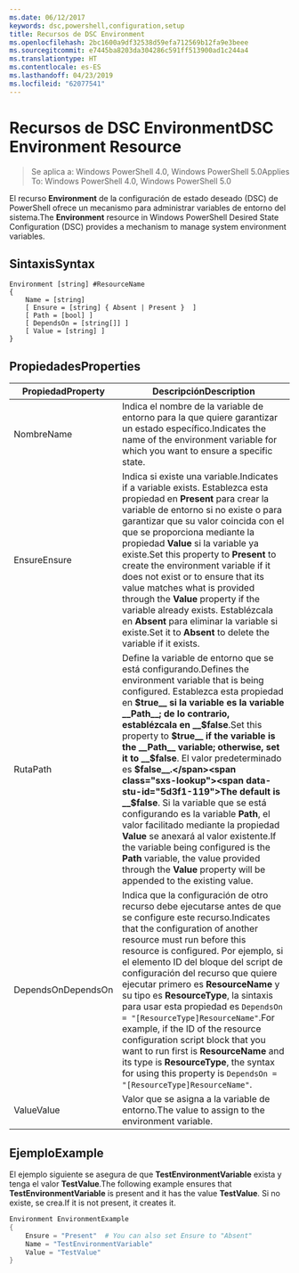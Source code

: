 ```yaml
---
ms.date: 06/12/2017
keywords: dsc,powershell,configuration,setup
title: Recursos de DSC Environment
ms.openlocfilehash: 2bc1600a9df32538d59efa712569b12fa9e3beee
ms.sourcegitcommit: e7445ba8203da304286c591ff513900ad1c244a4
ms.translationtype: HT
ms.contentlocale: es-ES
ms.lasthandoff: 04/23/2019
ms.locfileid: "62077541"
---
```

# <a name="dsc-environment-resource"></a><span data-ttu-id="5d3f1-103">Recursos de DSC Environment</span><span class="sxs-lookup"><span data-stu-id="5d3f1-103">DSC Environment Resource</span></span>

> <span data-ttu-id="5d3f1-104">Se aplica a: Windows PowerShell 4.0, Windows PowerShell 5.0</span><span class="sxs-lookup"><span data-stu-id="5d3f1-104">Applies To: Windows PowerShell 4.0, Windows PowerShell 5.0</span></span>

<span data-ttu-id="5d3f1-105">El recurso __Environment__ de la configuración de estado deseado (DSC) de PowerShell ofrece un mecanismo para administrar variables de entorno del sistema.</span><span class="sxs-lookup"><span data-stu-id="5d3f1-105">The __Environment__ resource in Windows PowerShell Desired State Configuration (DSC) provides a mechanism to manage system environment variables.</span></span>

## <a name="syntax"></a><span data-ttu-id="5d3f1-106">Sintaxis</span><span class="sxs-lookup"><span data-stu-id="5d3f1-106">Syntax</span></span>
``` mof
Environment [string] #ResourceName
{
    Name = [string]
    [ Ensure = [string] { Absent | Present }  ]
    [ Path = [bool] ]
    [ DependsOn = [string[]] ]
    [ Value = [string] ]
}
```

## <a name="properties"></a><span data-ttu-id="5d3f1-107">Propiedades</span><span class="sxs-lookup"><span data-stu-id="5d3f1-107">Properties</span></span>

|  <span data-ttu-id="5d3f1-108">Propiedad</span><span class="sxs-lookup"><span data-stu-id="5d3f1-108">Property</span></span>  |  <span data-ttu-id="5d3f1-109">Descripción</span><span class="sxs-lookup"><span data-stu-id="5d3f1-109">Description</span></span>   |
|---|---|
| <span data-ttu-id="5d3f1-110">Nombre</span><span class="sxs-lookup"><span data-stu-id="5d3f1-110">Name</span></span>| <span data-ttu-id="5d3f1-111">Indica el nombre de la variable de entorno para la que quiere garantizar un estado específico.</span><span class="sxs-lookup"><span data-stu-id="5d3f1-111">Indicates the name of the environment variable for which you want to ensure a specific state.</span></span>|
| <span data-ttu-id="5d3f1-112">Ensure</span><span class="sxs-lookup"><span data-stu-id="5d3f1-112">Ensure</span></span>| <span data-ttu-id="5d3f1-113">Indica si existe una variable.</span><span class="sxs-lookup"><span data-stu-id="5d3f1-113">Indicates if a variable exists.</span></span> <span data-ttu-id="5d3f1-114">Establezca esta propiedad en __Present__ para crear la variable de entorno si no existe o para garantizar que su valor coincida con el que se proporciona mediante la propiedad __Value__ si la variable ya existe.</span><span class="sxs-lookup"><span data-stu-id="5d3f1-114">Set this property to __Present__ to create the environment variable if it does not exist or to ensure that its value matches what is provided through the __Value__ property if the variable already exists.</span></span> <span data-ttu-id="5d3f1-115">Establézcala en __Absent__ para eliminar la variable si existe.</span><span class="sxs-lookup"><span data-stu-id="5d3f1-115">Set it to __Absent__ to delete the variable if it exists.</span></span>|
| <span data-ttu-id="5d3f1-116">Ruta</span><span class="sxs-lookup"><span data-stu-id="5d3f1-116">Path</span></span>| <span data-ttu-id="5d3f1-117">Define la variable de entorno que se está configurando.</span><span class="sxs-lookup"><span data-stu-id="5d3f1-117">Defines the environment variable that is being configured.</span></span> <span data-ttu-id="5d3f1-118">Establezca esta propiedad en __$true__ si la variable es la variable __Path__; de lo contrario, establézcala en __$false__.</span><span class="sxs-lookup"><span data-stu-id="5d3f1-118">Set this property to __$true__ if the variable is the __Path__ variable; otherwise, set it to __$false__.</span></span> <span data-ttu-id="5d3f1-119">El valor predeterminado es __$false__.</span><span class="sxs-lookup"><span data-stu-id="5d3f1-119">The default is __$false__.</span></span> <span data-ttu-id="5d3f1-120">Si la variable que se está configurando es la variable __Path__, el valor facilitado mediante la propiedad __Value__ se anexará al valor existente.</span><span class="sxs-lookup"><span data-stu-id="5d3f1-120">If the variable being configured is the __Path__ variable, the value provided through the __Value__ property will be appended to the existing value.</span></span>|
| <span data-ttu-id="5d3f1-121">DependsOn</span><span class="sxs-lookup"><span data-stu-id="5d3f1-121">DependsOn</span></span> | <span data-ttu-id="5d3f1-122">Indica que la configuración de otro recurso debe ejecutarse antes de que se configure este recurso.</span><span class="sxs-lookup"><span data-stu-id="5d3f1-122">Indicates that the configuration of another resource must run before this resource is configured.</span></span> <span data-ttu-id="5d3f1-123">Por ejemplo, si el elemento ID del bloque del script de configuración del recurso que quiere ejecutar primero es __ResourceName__ y su tipo es __ResourceType__, la sintaxis para usar esta propiedad es `DependsOn = "[ResourceType]ResourceName"`.</span><span class="sxs-lookup"><span data-stu-id="5d3f1-123">For example, if the ID of the resource configuration script block that you want to run first is __ResourceName__ and its type is __ResourceType__, the syntax for using this property is `DependsOn = "[ResourceType]ResourceName"`.</span></span>|
| <span data-ttu-id="5d3f1-124">Value</span><span class="sxs-lookup"><span data-stu-id="5d3f1-124">Value</span></span>| <span data-ttu-id="5d3f1-125">Valor que se asigna a la variable de entorno.</span><span class="sxs-lookup"><span data-stu-id="5d3f1-125">The value to assign to the environment variable.</span></span>|

## <a name="example"></a><span data-ttu-id="5d3f1-126">Ejemplo</span><span class="sxs-lookup"><span data-stu-id="5d3f1-126">Example</span></span>

<span data-ttu-id="5d3f1-127">El ejemplo siguiente se asegura de que __TestEnvironmentVariable__ exista y tenga el valor __TestValue__.</span><span class="sxs-lookup"><span data-stu-id="5d3f1-127">The following example ensures that __TestEnvironmentVariable__ is present and it has the value __TestValue__.</span></span> <span data-ttu-id="5d3f1-128">Si no existe, se crea.</span><span class="sxs-lookup"><span data-stu-id="5d3f1-128">If it is not present, it creates it.</span></span>

```powershell
Environment EnvironmentExample
{
    Ensure = "Present"  # You can also set Ensure to "Absent"
    Name = "TestEnvironmentVariable"
    Value = "TestValue"
}
```